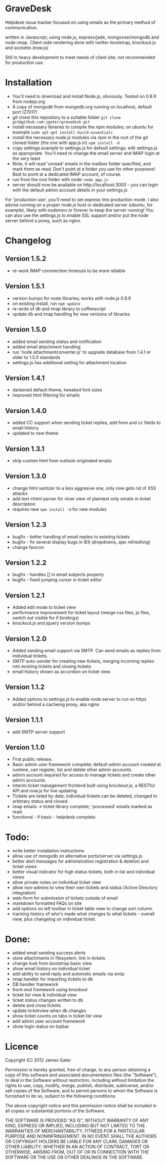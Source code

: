 GraveDesk
=========

Helpdesk issue tracker focused on using emails as the primary method of communication.

written in Javascript; using node.js, express/jade, mongoose/mongodb and node-imap.
Client-side rendering done with twitter-bootstrap, knockout.js and socketio (now.js)

Still in heavy development to meet needs of client site; not recommended for production use.

Installation
============

* You'll need to download and install Node.js, obviously. Tested on 0.8.9 from nodejs.org
* A copy of mongodb from mongodb.org running on localhost, default port (27017)
* git clone this repository to a suitable folder
	`git clone git@github.com:jgater/gravedesk.git`
* install necessary libraries to compile the npm modules; on ubuntu for example
	`sudo apt-get install build-essentials`
* install the necessary node.js modules via npm in the root of the git cloned folder (the one with app.js in)
	`npm install -d`
* copy settings.example to settings.js for default settings; edit settings.js as appropriate. You'll need to change the email server and IMAP login at the very least
* Note, it will read 'unread' emails in the mailbox folder specified, and mark them as read. Don't point at a folder you use for other purposes! Best to point at a dedicated IMAP account, of course.
* run from the root folder with node:
	`node app.js`
* server should now be available on http://localhost:3000 - you can login with the default admin account details in your settings.js

For 'production use', you'll need to set express into production mode. I also advise running on a proper node.js host or dedicated server (ubuntu, for example), likely with nodemon
or forever to keep the server running! You can also use the settings.js to enable SSL support and/or put the node server behind a proxy, such as nginx.

Changelog
=========

Version 1.5.2
-------------

* re-work IMAP connnection timeouts to be more reliable


Version 1.5.1
-------------

* version bumps for node libraries; works with node.js 0.8.9
* on existing install, run `npm update`
* re-write of db and imap library to coffeescript
* update db and imap handling for new versions of libraries

Version 1.5.0
-------------

* added email sending status and notification
* added email attachment handling
* run 'node attachmentconverter.js' to upgrade database from 1.4.1 or older to 1.5.0 standards
* settings.js has additional setting for attachment location

Version 1.4.1
-------------

* darkened default theme, tweaked font sizes
* improved html filtering for emails

Version 1.4.0
-------------

* added CC support when sending ticket replies, add from and cc fields to email history
* updated to new theme

Version 1.3.1
-------------

* strip custom html from outlook-originated emails

Version 1.3.0
-------------

* change html santizer to a less aggresive one, only now gets rid of XSS attacks
* add text->html parser for nicer view of plaintext only emails in ticket description
* requires new `npm install -d` for new modules


Version 1.2.3
-------------

* bugfix - better handling of email replies to existing tickets
* bugfix - fix several display bugs in IE9 (dropdowns, ajax refreshing)
* change favicon

Version 1.2.2
-------------

* bugfix - handles [] in email subjects properly
* bugfix - fixed jumping cursor in ticket editor

Version 1.2.1
-------------

* Added edit mode to ticket view
* performance improvement for ticket layout (merge css files, js files, switch out visible for if bindings)
* knockout.js and jquery version bumps

Version 1.2.0
-------------

* Added sending email support via SMTP. Can send emails as replies from individual tickets.
* SMTP auto-sender for creating new tickets, merging incoming replies into existing tickets and closing tickets.
* email history shown as accordion on ticket view.

Version 1.1.2
-------------

 * Added options to settings.js to enable node server to run on https and/or behind a cacheing proxy, aka nginx

Version 1.1.1
-------------

* add SMTP server support

Version 1.1.0
-------------

* First public release.
* Basic admin user framework complete; default admin account created at runtime, can register, list and delete other admin accounts.
* admin account required for access to manage tickets and create other admin accounts.
* Interim ticket management frontend built using knockout.js, a RESTful API and now.js for live updating.
* Tickets are listed by date; individual tickets can be deleted, changed to arbitrary status and closed.
* imap emails -> ticket library complete; 'processed' emails marked as read.
* functional - if basic - helpdesk complete.


Todo:
=====

* write better installation instructions
* allow use of mongodb on alternative ports/server via settings.js
* better alert messages for administration registration & deletion and ticket views
* better visual indicator for high status tickets, both in list and individual views
* allow private notes on individual ticket view
* allow non-admins to view their own tickets and status (Active Directory integration)
* web-form for submission of tickets outside of email
* markdown formatted FAQs on site
* add options on left toolbar in ticket table view to change sort column
* tracking history of who's made what changes to what tickets - overall view, plus changelog on individual ticket.

Done:
=====

* added email sending success alerts
* store attachments in filesystem, link in tickets
* change look from bootstrap basic view
* show email history on individual ticket
* add ability to send reply and automatic emails via smtp
* imap handler for importing tickets to db
* DB handler framework
* front-end framework using knockout
* ticket list view & individual view
* ticket status changes written to db
* delete and close tickets
* update ticketview when db changes
* show ticket counts on tabs in ticket list view
* add admin user account framework
* show login status on topbar


Licence
=======

Copyright (C) 2012 James Gater

Permission is hereby granted, free of charge, to any person obtaining a copy of this software and associated documentation files (the "Software"), to deal in the Software without restriction, including without limitation the rights to use, copy, modify, merge, publish, distribute, sublicense, and/or sell copies of the Software, and to permit persons to whom the Software is furnished to do so, subject to the following conditions:

The above copyright notice and this permission notice shall be included in all copies or substantial portions of the Software.

THE SOFTWARE IS PROVIDED "AS IS", WITHOUT WARRANTY OF ANY KIND, EXPRESS OR IMPLIED, INCLUDING BUT NOT LIMITED TO THE WARRANTIES OF MERCHANTABILITY, FITNESS FOR A PARTICULAR PURPOSE AND NONINFRINGEMENT. IN NO EVENT SHALL THE AUTHORS OR COPYRIGHT HOLDERS BE LIABLE FOR ANY CLAIM, DAMAGES OR OTHER LIABILITY, WHETHER IN AN ACTION OF CONTRACT, TORT OR OTHERWISE, ARISING FROM, OUT OF OR IN CONNECTION WITH THE SOFTWARE OR THE USE OR OTHER DEALINGS IN THE SOFTWARE.

